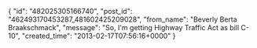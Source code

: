  {
   "id": "482025305166740",
   "post_id": "462493170453287_481602425209028",
   "from_name": "Beverly Berta Braakschmack",
   "message": "So, I'm getting Highway Traffic Act as bill C-10",
   "created_time": "2013-02-17T07:56:16+0000"
 }
